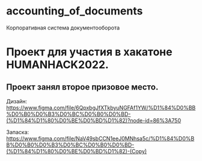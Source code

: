 # accounting_of_documents
Корпоративная система документооборота

# Проект для участия в хакатоне HUMANHACK2022.
## Проект занял второе призовое место.


Дизайн:
https://www.figma.com/file/6QpxbgJfXTkbyuNGFAf1YW/%D1%84%D0%BB%D0%B0%D0%B3%D0%BC%D0%B0%D0%BD-(%D1%84%D1%80%D0%BE%D0%BD%D1%82)?node-id=86%3A750

Запаска: https://www.figma.com/file/NaV49sbCCN1eeJ0MNhsa5c/%D1%84%D0%BB%D0%B0%D0%B3%D0%BC%D0%B0%D0%BD-(%D1%84%D1%80%D0%BE%D0%BD%D1%82)-(Copy)
